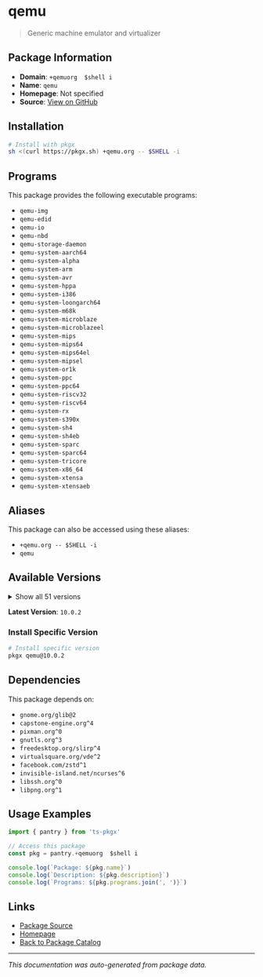 # qemu

> Generic machine emulator and virtualizer

## Package Information

- **Domain**: `+qemuorg  $shell i`
- **Name**: `qemu`
- **Homepage**: Not specified
- **Source**: [View on GitHub](https://github.com/pkgxdev/pantry/tree/main/projects/qemu.org/package.yml)

## Installation

```bash
# Install with pkgx
sh <(curl https://pkgx.sh) +qemu.org -- $SHELL -i
```

## Programs

This package provides the following executable programs:

- `qemu-img`
- `qemu-edid`
- `qemu-io`
- `qemu-nbd`
- `qemu-storage-daemon`
- `qemu-system-aarch64`
- `qemu-system-alpha`
- `qemu-system-arm`
- `qemu-system-avr`
- `qemu-system-hppa`
- `qemu-system-i386`
- `qemu-system-loongarch64`
- `qemu-system-m68k`
- `qemu-system-microblaze`
- `qemu-system-microblazeel`
- `qemu-system-mips`
- `qemu-system-mips64`
- `qemu-system-mips64el`
- `qemu-system-mipsel`
- `qemu-system-or1k`
- `qemu-system-ppc`
- `qemu-system-ppc64`
- `qemu-system-riscv32`
- `qemu-system-riscv64`
- `qemu-system-rx`
- `qemu-system-s390x`
- `qemu-system-sh4`
- `qemu-system-sh4eb`
- `qemu-system-sparc`
- `qemu-system-sparc64`
- `qemu-system-tricore`
- `qemu-system-x86_64`
- `qemu-system-xtensa`
- `qemu-system-xtensaeb`

## Aliases

This package can also be accessed using these aliases:

- `+qemu.org -- $SHELL -i`
- `qemu`

## Available Versions

<details>
<summary>Show all 51 versions</summary>

- `10.0.2`, `9.2.4`, `9.2.3`, `9.2.2`, `9.2.1`
- `9.2.0`, `9.1.3`, `9.1.2`, `9.1.1`, `9.1.0`
- `9.0.4`, `9.0.3`, `9.0.2`, `9.0.1`, `9.0.0`
- `8.2.10`, `8.2.9`, `8.2.8`, `8.2.7`, `8.2.6`
- `8.2.5`, `8.2.4`, `8.2.3`, `8.2.2`, `8.2.1`
- `8.2.0`, `8.1.5`, `8.1.4`, `8.1.3`, `8.1.2`
- `8.1.1`, `8.1.0`, `8.0.5`, `8.0.3`, `8.0.2`
- `8.0.0`, `7.2.18`, `7.2.17`, `7.2.16`, `7.2.15`
- `7.2.14`, `7.2.13`, `7.2.12`, `7.2.11`, `7.2.10`
- `7.2.9`, `7.2.8`, `7.2.7`, `7.2.6`, `7.2.4`
- `7.2.3`

</details>

**Latest Version**: `10.0.2`

### Install Specific Version

```bash
# Install specific version
pkgx qemu@10.0.2
```

## Dependencies

This package depends on:

- `gnome.org/glib@2`
- `capstone-engine.org^4`
- `pixman.org^0`
- `gnutls.org^3`
- `freedesktop.org/slirp^4`
- `virtualsquare.org/vde^2`
- `facebook.com/zstd^1`
- `invisible-island.net/ncurses^6`
- `libssh.org^0`
- `libpng.org^1`

## Usage Examples

```typescript
import { pantry } from 'ts-pkgx'

// Access this package
const pkg = pantry.+qemuorg  $shell i

console.log(`Package: ${pkg.name}`)
console.log(`Description: ${pkg.description}`)
console.log(`Programs: ${pkg.programs.join(', ')}`)
```

## Links

- [Package Source](https://github.com/pkgxdev/pantry/tree/main/projects/qemu.org/package.yml)
- [Homepage](#)
- [Back to Package Catalog](../package-catalog.md)

---

*This documentation was auto-generated from package data.*
